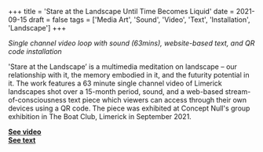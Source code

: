 +++
title = 'Stare at the Landscape Until Time Becomes Liquid'
date = 2021-09-15
draft = false
tags = ['Media Art', 'Sound', 'Video', 'Text', 'Installation', 'Landscape']
+++

*Single channel video loop with sound (63mins), website-based text, and QR code installation*

'Stare at the Landscape’ is a multimedia meditation on landscape – our relationship with it, the memory embodied in it, and the futurity potential in it. The work features a 63 minute single channel video of Limerick landscapes shot over a 15-month period, sound, and a web-based stream-of-consciousness text piece which viewers can access through their own devices using a QR code. The piece was exhibited at Concept Null's group exhibition in The Boat Club, Limerick in September 2021.

[**See video**](https://youtu.be/vs0NKh29klk)     
[**See text**](https://mickykiiatein.github.io/StareAtTheLandscapeUntilTimeBecomesLiquid/)
